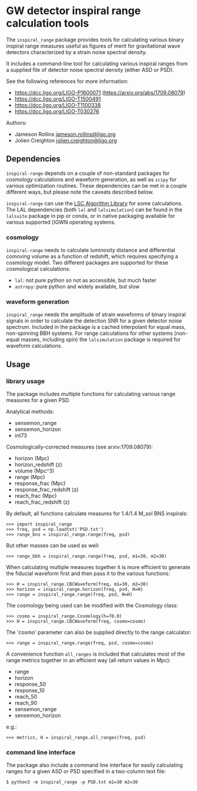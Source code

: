 # GW detector inspiral range calculation tools

The `inspiral_range` package provides tools for calculating various
binary inspiral range measures useful as figures of merit for
gravitational wave detectors characterized by a strain noise spectral
density.

It includes a command-line tool for calculating various inspiral
ranges from a supplied file of detector noise spectral density (either
ASD or PSD).

See the following references for more information:

* https://dcc.ligo.org/LIGO-P1600071 (https://arxiv.org/abs/1709.08079)
* https://dcc.ligo.org/LIGO-T1500491
* https://dcc.ligo.org/LIGO-T1100338
* https://dcc.ligo.org/LIGO-T030276

Authors:

* Jameson Rollins <jameson.rollins@ligo.org>
* Jolien Creighton <jolien.creighton@ligo.org>


## Dependencies

`inspiral-range` depends on a couple of non-standard packages for
cosmology calculations and waveform generation, as well as `scipy` for
various optimization routines.  These dependencies can be met in a
couple different ways, but please note the caveats described below.

`inspiral-range` can use the [LSC Algorithm
Library](https://wiki.ligo.org/Computing/LALSuite) for some
calculations.  The LAL dependencies (both `lal` and `lalsimulation`)
can be found in the `lalsuite` package in pip or conda, or in native
packaging available for various supported [IGWN operating systems.


### cosmology

`inspiral-range` needs to calculate luminosity distance and
differential comoving volume as a function of redshift, which requires
specifying a cosmology model.  Two different packages are supported
for these cosmological calculations:

* `lal`: not pure python so not as accessible, but much faster
* `astropy`: pure python and widely available, but slow


### waveform generation

`inspiral_range` needs the amplitude of strain waveforms of binary
inspiral signals in order to calculate the detection SNR for a given
detector noise spectrum.  Included in the package is a cached
interpolant for equal mass, non-spinning BBH systems.  For range
calculations for other systems (non-equal masses, including spin) the
`lalsimulation` package is required for waveform calculations.


## Usage

### library usage

The package includes multiple functions for calculating various range
measures for a given PSD.

Analytical methods:

* sensemon_range
* sensemon_horizon
* int73

Cosmologically-corrected measures (see arxiv:1709.08079):

* horizon (Mpc)
* horizon_redshift (z)
* volume (Mpc^3)
* range (Mpc)
* response_frac (Mpc)
* response_frac_redshift (z)
* reach_frac (Mpc)
* reach_frac_redshift (z)

By default, all functions calculate measures for 1.4/1.4 M_sol BNS
inspirals:

    >>> import inspiral_range
    >>> freq, psd = np.loadtxt('PSD.txt')
    >>> range_bns = inspiral_range.range(freq, psd)

But other masses can be used as well:

    >>> range_bbh = inspiral_range.range(freq, psd, m1=30, m2=30)

When calculating multiple measures together it is more efficient to
generate the fiducial waveform first and then pass it to the various
functions:

    >>> H = inspiral_range.CBCWaveform(freq, m1=30, m2=30)
    >>> horizon = inspiral_range.horizon(freq, psd, H=H)
    >>> range = inspiral_range.range(freq, psd, H=H)

The cosmology being used can be modified with the Cosmology class:

    >>> cosmo = inspiral_range.Cosmology(h=70.0)
    >>> H = inspiral_range.CBCWaveform(freq, cosmo=cosmo)

The 'cosmo' parameter can also be supplied directly to the range
calculator:

    >>> range = inspiral_range.range(freq, psd, cosmo=cosmo)

A convenience function `all_ranges` is included that calculates most
of the range metrics together in an efficient way (all return values
in Mpc):

* range
* horizon
* response_50
* response_10
* reach_50
* reach_90
* sensemon_range
* sensemon_horizon

e.g.:

    >>> metrics, H = inspiral_range.all_ranges(freq, psd)


### command line interface

The package also include a command line interface for easily
calculating ranges for a given ASD or PSD specified in a two-column
text file:

    $ python3 -m inspiral_range -p PSD.txt m1=30 m2=30
